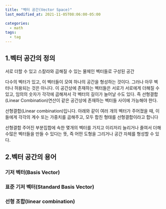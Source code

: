 ```yaml
---
title: "벡터 공간(Vector Space)"
last_modified_at: 2021-11-05T08:06:00-05:00

categories:
  - math
tags:
  - tag
---
```

## 1.벡터 공간의 정의
서로 더할 수 있고 스칼라와 곱해질 수 있는 물체인 벡터들로 구성된 공간

다수의 벡터가 있고, 이 벡터들이 모여 하나의 공간을 형성하는 것이다. 그러나 아무 벡터나 허용되는 것은 아니다. 이 공간상에 존재하는 벡터들은 서로가 서로에게 더해질 수 있고, 임의의 숫자가 각각에 곱해져서 각 벡터의 길이가 늘어날 수도 있다. 즉 선형결합(Linear Combination)연산이 같은 공간상에 존재하는 벡터들 사이에 가능해야 한다.

선형결합(Linear combination)입니다. 아래와 같이 여러 개의 벡터가 주어졌을 때, 이들에게 각각의 계수 또는 가중치를 곱해주고, 모두 합친 형태를 선형결합이라고 합니다

선형결합
주어진 부분집합에 속한 몇개의 벡터를 가지고 이리저리 늘리거나 줄여서 더해 수많은 벡터들을 만들 수 있다는 뜻, 즉 어떤 도형을 그리거나 공간 자체를 형성할 수 있다.
## 2.벡터 공간의 용어

### 기저 벡터(Basis Vector)

### 표준 기저 벡터(Standard Basis Vector)

### 선형 조합(linear combination)
